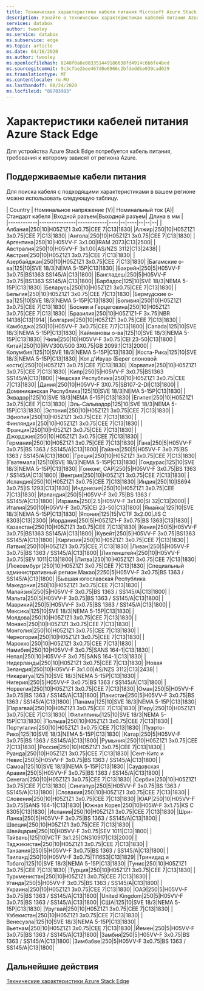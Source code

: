 ```yaml
---
title: Технические характеристики кабеля питания Microsoft Azure Stack Edge на основе расположения | Документация Майкрософт
description: Узнайте о технических характеристиках кабелей питания Azure Stack Edge.
services: databox
author: twooley
ms.service: databox
ms.subservice: edge
ms.topic: article
ms.date: 04/16/2020
ms.author: twooley
ms.openlocfilehash: 8248f0a8e003351449186638fd4914c6b6fe4bed
ms.sourcegitcommit: 9c3cfbe2bee467d0e6966c2bfdeddbe039cad029
ms.translationtype: MT
ms.contentlocale: ru-RU
ms.lasthandoff: 08/24/2020
ms.locfileid: "88783983"
---
```

# <a name="azure-stack-edge-power-cord-specifications"></a>Характеристики кабелей питания Azure Stack Edge

Для устройства Azure Stack Edge потребуется кабель питания, требования к которому зависят от региона Azure.

## <a name="supported-power-cords"></a>Поддерживаемые кабели питания

Для поиска кабеля с подходящими характеристиками в вашем регионе можно использовать следующую таблицу.

| Country    | Номинальное напряжение (V)| Номинальный ток (A)| Стандарт кабеля |Входной разъем|Выходной разъем| Длина в мм |  
|------------|---------------|------------|----|--|----|--|--|--|
|Албания|250|10|H05Z1Z1 3x0.75|CEE 7|C13|1830|
|Алжир|250|10|H05Z1Z1 3x0.75|CEE 7|C13|1830|
|Ангола|250|10|H05Z1Z1 3x0.75|CEE 7|C13|1830|
|Аргентина|250|10|H05VV-F 3x1.00|IRAM 2073|C13|2500|
|Австралия|250|10|H05VV-F 3x1.00|AS/NZS 3112|C13|2438|
|Австрия|250|10|H05Z1Z1 3x0.75|CEE 7|C13|1830|
|Азербайджан|250|10|H05Z1Z1 3x0.75|CEE 7|C13|1830|
|Багамские о-ва|125|10|SVE 18/3|NEMA 5-15P|C13|1830|
|Бахрейн|250|5|H05VV-F 3x0.75|BS1363 SS145/A|C13|1800|
|Бангладеш|250|5|H05VV-F 3x0.75|BS1363 SS145/A|C13|1800|
|Барбадос|125|10|SVE 18/3|NEMA 5-15P|C13|1830|
|Беларусь|250|10|H05Z1Z1 3x0.75|CEE 7|C13|1830|
|Бельгия|250|10|H05Z1Z1 3x0.75|CEE 7|C13|1830|
|Бермудские о-ва|125|10|SVE 18/3|NEMA 5-15P|C13|1830|
|Боливия|250|10|H05Z1Z1 3x0.75|CEE 7|C13|1830|
|Босния и Герцеговина|250|10|H05Z1Z1 3x0.75|CEE 7|C13|1830|
|Бразилия|250|10|H05Z1Z1-F 3x.75|NBR 14136|C13|1914|
|Болгария|250|10|H05Z1Z1 3x0.75|CEE 7|C13|1830|
|Камбоджа|250|10|H05VV-F 3x0.75|CEE 7/7|C13|1800|
|Canada|125|10|SVE 18/3|NEMA 5-15P|C13|1830|
|Каймановы о-ва|125|10|SVE 18/3|NEMA 5-15P|C13|1830|
|Чили|250|10|H05VV-F 3x0.75|CEI 23-50|C13|1800
|Китай|250|10|RVV300/500 3X0.75|GB 2099.1|C13|2000|
|Колумбия|125|10|SVE 18/3|NEMA 5-15P|C13|1830|
|Коста-Рика|125|10|SVE 18/3|NEMA 5-15P|C13|1830|
|Кот д'Ивуар (Берег слоновой кости)|250|10|H05Z1Z1 3x0.75|CEE 7|C13|1830|
|Хорватия|250|10|H05Z1Z1 3x0.75|CEE 7|C13|1830|
|Кипр|250|5|H05VV-F 3x0.75|BS1363 SS145/A|C13|1800|
|Чешская Республика|250|10|H05Z1Z1 3x0.75|CEE 7|C13|1830|
|Дания|250|10|H05VV-F 3X0.75|SB107-2-DI|C13|1800|
|Доминиканская Республика|125|10|SVE 18/3|NEMA 5-15P|C13|1830|
|Эквадор|125|10|SVE 18/3|NEMA 5-15P|C13|1830|
|Египет|250|10|H05Z1Z1 3x0.75|CEE 7|C13|1830|
|Эль-Сальвадор|125|10|SVE 18/3|NEMA 5-15P|C13|1830|
|Эстония|250|10|H05Z1Z1 3x0.75|CEE 7|C13|1830|
|Эфиопия|250|10|H05Z1Z1 3x0.75|CEE 7|C13|1830|
|Финляндия|250|10|H05Z1Z1 3x0.75|CEE 7|C13|1830|
|Франция|250|10|H05Z1Z1 3x0.75|CEE 7|C13|1830|
|Джорджия|250|10|H05Z1Z1 3x0.75|CEE 7|C13|1830|
|Германия|250|10|H05Z1Z1 3x0.75|CEE 7|C13|1830|
|Гана|250|5|H05VV-F 3x0.75|BS 1363 / SS145/A|C13|1800|
|Гайана|250|5|H05VV-F 3x0.75|BS 1363 / SS145/A|C13|1800|
|Греция|250|10|H05Z1Z1 3x0.75|CEE 7|C13|1830|
|Гватемала|125|10|SVE 18/3|NEMA 5-15P|C13|1830|
|Гондурас|125|10|SVE 18/3|NEMA 5-15P|C13|1830|
|Гонконг, САР|250|5|H05VV-F 3x0.75|BS 1363 / SS145/A|C13|1800|
|Венгрия|250|10|H05Z1Z1 3x0.75|CEE 7|C13|1830|
|Исландия|250|10|H05Z1Z1 3x0.75|CEE 7|C13|1830|
|Индия|250|10|IS694 3x0.75|IS 1293|C13|1830|
|Индонезия|250|10|H05Z1Z1 3x0.75|CEE 7|C13|1830|
|Ирландия|250|5|H05VV-F 3x0.75|BS 1363 / SS145/A|C13|1800|
|Израиль|250|2.5|H05VV-F 3x1.00|SI 32|C13|2000|
|Италия|250|10|H05VV-F 3x0.75|CEI 23-50|C13|1800|
|Ямайка|125|10|SVE 18/3|NEMA 5-15P|C13|1830|
|Япония|125|15|VCTF 3x2.00|JIS C 8303|C13|2300|
|Иордания|250|5|H05Z1Z1-F 3x0.75|BS 1363|C13|1830|
|Казахстан|250|10|H05Z1Z1 3x0.75|CEE 7|C13|1830|
|Кения|250|5|H05VV-F 3x0.75|BS1363 SS145/A|C13|1800|
|Кувейт|250|5|H05VV-F 3x0.75|BS1363 SS145/A|C13|1800|
|Киргизия|250|10|H05Z1Z1 3x0.75|CEE 7|C13|1830|
|Латвия|250|10|H05Z1Z1 3x0.75|CEE 7|C13|1830|
|Ливан|250|5|H05VV-F 3x0.75|BS 1363 / SS145/A|C13|1800|
|Лихтенштейн|250|10|H05VV-F 3x0.75|SEV 1011|C13|1800|
|Литва|250|10|H05Z1Z1 3x0.75|CEE 7|C13|1830|
|Люксембург|250|10|H05Z1Z1 3x0.75|CEE 7|C13|1830|
|Специальный административный регион Макао|2250|5|H05VV-F 3x0.75|BS 1363 / SS145/A|C13|1800|
|Бывшая югославская Республика Македония|250|10|H05Z1Z1 3x0.75|CEE 7|C13|1830|
|Малайзия|250|5|H05VV-F 3x0.75|BS 1363 / SS145/A|C13|1800|
|Мальта|250|5|H05VV-F 3x0.75|BS 1363 / SS145/A|C13|1800|
|Маврикий|250|5|H05VV-F 3x0.75|BS 1363 / SS145/A|C13|1800|
|Мексика|125|10|SVE 18/3|NEMA 5-15P|C13|1830|
|Молдова|250|10|H05Z1Z1 3x0.75|CEE 7|C13|1830|
|Монако|250|10|H05Z1Z1 3x0.75|CEE 7|C13|1830|
|Монголия|250|10|H05Z1Z1 3x0.75|CEE 7|C13|1830|
|Черногория|250|10|H05Z1Z1 3x0.75|CEE 7|C13|1830|
|Марокко|250|10|H05Z1Z1 3x0.75|CEE 7|C13|1830|
|Намибия|250|10|H05VV-F 3x0.75|SANS 164-1|C13|1830|
|Непал|250|10|H05VV-F 3x0.75|SANS 164-1|C13|1830|
|Нидерланды|250|10|H05Z1Z1 3x0.75|CEE 7|C13|1830|
|Новая Зеландия|250|10|H05VV-F 3x1.00|AS/NZS 3112|C13|2438|
|Никарагуа|125|10|SVE 18/3|NEMA 5-15P|C13|1830|
|Нигерия|250|5|H05VV-F 3x0.75|BS 1363 / SS145/A|C13|1800|
|Норвегия|250|10|H05Z1Z1 3x0.75|CEE 7|C13|1830|
|Оман|250|5|H05VV-F 3x0.75|BS 1363 / SS145/A|C13|1800|
|Пакистан|250|5|H05VV-F 3x0.75|BS 1363 / SS145/A|C13|1800|
|Панама|125|10|SVE 18/3|NEMA 5-15P|C13|1830|
|Парагвай|250|10|H05Z1Z1 3x0.75|CEE 7|C13|1830|
|Перу|250|10|H05Z1Z1 3x0.75|CEE 7|C13|1830|
|Филиппины|125|10|SVE 18/3|NEMA 5-15P|C13|1830|
|Польша|250|10|H05Z1Z1 3x0.75|CEE 7|C13|1830|
|Португалия|250|10|H05Z1Z1 3x0.75|CEE 7|C13|1830|
|Пуэрто-Рико|125|10|SVE 18/3|NEMA 5-15P|C13|1830|
|Катар|250|5|H05VV-F 3x0.75|BS 1363 / SS145/A|C13|1800|
|Румыния|250|10|H05Z1Z1 3x0.75|CEE 7|C13|1830|
|Россия|250|10|H05Z1Z1 3x0.75|CEE 7|C13|1830|
|Руанда|250|10|H05Z1Z1 3x0.75|CEE 7|C13|1830|
|Сент-Китс и Невис|250|5|H05VV-F 3x0.75|BS 1363 / SS145/A|C13|1800|
|Самоа|125|10|SVE 18/3|NEMA 5-15P|C13|1830|
|Саудовская Аравия|250|5|H05VV-F 3x0.75|BS 1363 / SS145/A|C13|1800|
|Сенегал|250|10|H05Z1Z1 3x0.75|CEE 7|C13|1830|
|Сербия|250|10|H05Z1Z1 3x0.75|CEE 7|C13|1830|
|Сингапур|250|5|H05VV-F 3x0.75|BS 1363 / SS145/A|C13|1800|
|Словакия|250|10|H05Z1Z1 3x0.75|CEE 7|C13|1830|
|Словения|250|10|H05Z1Z1 3x0.75|CEE 7|C13|1830|
|ЮАР|250|10|H05VV-F 3x0.75|SANS 164-1|C13|1830|
|Южная Корея|250|10|H05W-F 3x1.75|KS C 8305|C13|1830|
|Испания|250|10|H05Z1Z1 3x0.75|CEE 7|C13|1830|
|Шри-Ланка|250|5|H05VV-F 3x0.75|BS 1363 / SS145/A|C13|1800|
|Швеция|250|10|H05Z1Z1 3x0.75|CEE 7|C13|1830|
|Швейцария|250|10|H05VV-F 3x0.75|SEV 1011|C13|1800|
|Тайвань|125|10|VCTF 3x1.25|CNS10917|C13|2000|
|Таджикистан|250|10|H05Z1Z1 3x0.75|CEE 7|C13|1830|
|Танзания|250|5|H05VV-F 3x0.75|BS 1363 / SS145/A|C13|1800|
|Таиланд|250|10|H05VV-F 3x0.75|TI16S3|C13|1829|
|Тринидад и Тобаго|125|10|SVE 18/3|NEMA 5-15P|C13|1830|
|Тунис|250|10|H05Z1Z1 3x0.75|CEE 7|C13|1830|
|Турция|250|10|H05Z1Z1 3x0.75|CEE 7|C13|1830|
|Туркменистан|250|10|H05Z1Z1 3x0.75|CEE 7|C13|1830|
|Уганда|250|5|H05VV-F 3x0.75|BS 1363 / SS145/A|C13|1800|
|Украина|250|10|H05Z1Z1 3x0.75|CEE 7|C13|1830|
|ОАЭ|250|5|H05VV-F 3x0.75|BS 1363 / SS145/A|C13|1800|
|United Kingdom|250|5|H05VV-F 3x0.75|BS 1363 / SS145/A|C13|1800|
|США|125|10|SVE 18/3|NEMA 5-15P|C13|1830|
|Уругвай|250|10|H05Z1Z1 3x0.75|CEE 7|C13|1830|
|Узбекистан|250|10|H05Z1Z1 3x0.75|CEE 7|C13|1830|
|Венесуэла|125|10|SVE 18/3|NEMA 5-15P|C13|1830|
|Вьетнам|250|10|H05Z1Z1 3x0.75|CEE 7|C13|1830|
|Йемен|250|5|H05VV-F 3x0.75|BS 1363 / SS145/A|C13|1800|
|Замбия|250|5|H05VV-F 3x0.75|BS 1363 / SS145/A|C13|1800|
|Зимбабве|250|5|H05VV-F 3x0.75|BS 1363 / SS145/A|C13|1800|

## <a name="next-steps"></a>Дальнейшие действия

[Технические характеристики Azure Stack Edge](data-box-edge-technical-specifications-compliance.md)
